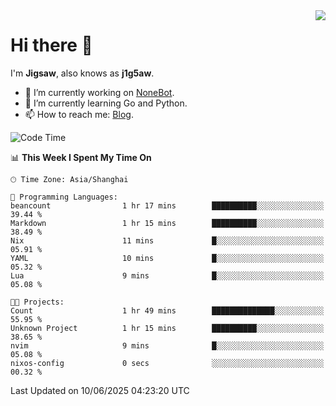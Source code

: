 <a href="#">
  <img align="right" src="https://github-readme-stats.vercel.app/api?username=j1g5awi&count_private=true&show_icons=true&title_color=80070B&text_color=B3B3B3&bg_color=212121&icon_color=80070B" />
</a>

# Hi there 👋

I'm **Jigsaw**, also knows as **j1g5aw**.

- 🔭 I’m currently working on [NoneBot](https://github.com/nonebot).
- 🌱 I’m currently learning Go and Python.
- 📫 How to reach me: [Blog](https://blog.maddestroyer.xyz/).

<!--START_SECTION:waka-->
![Code Time](http://img.shields.io/badge/Code%20Time-1%2C883%20hrs%2013%20mins-blue)

📊 **This Week I Spent My Time On** 

```text
🕑︎ Time Zone: Asia/Shanghai

💬 Programming Languages: 
beancount                1 hr 17 mins        ██████████░░░░░░░░░░░░░░░   39.44 % 
Markdown                 1 hr 15 mins        ██████████░░░░░░░░░░░░░░░   38.49 % 
Nix                      11 mins             █░░░░░░░░░░░░░░░░░░░░░░░░   05.91 % 
YAML                     10 mins             █░░░░░░░░░░░░░░░░░░░░░░░░   05.32 % 
Lua                      9 mins              █░░░░░░░░░░░░░░░░░░░░░░░░   05.08 % 

🐱‍💻 Projects: 
Count                    1 hr 49 mins        ██████████████░░░░░░░░░░░   55.95 % 
Unknown Project          1 hr 15 mins        ██████████░░░░░░░░░░░░░░░   38.65 % 
nvim                     9 mins              █░░░░░░░░░░░░░░░░░░░░░░░░   05.08 % 
nixos-config             0 secs              ░░░░░░░░░░░░░░░░░░░░░░░░░   00.32 % 
```


 Last Updated on 10/06/2025 04:23:20 UTC
<!--END_SECTION:waka-->
